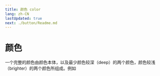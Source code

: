```yaml
---
title: 颜色 color
lang: zh-CN
lastUpdated: true
next: ./button/Readme.md
---
```


# 颜色

一个完整的颜色由颜色本体，以及最少颜色较深（deep）的两个颜色，颜色较浅（brighter）的两个颜色所组成。例如
